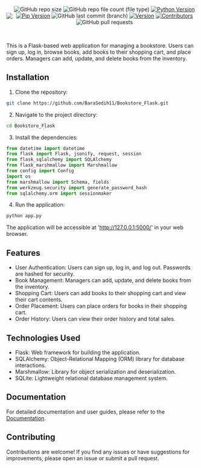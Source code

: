 <div style="display:flex; justify-content: center; align-items: center ; height" 100vh" align=center>
  <img src='https://github.com/BaraSedih11/Bookstore/assets/98843912/51d3309c-21ae-4e6c-b237-b2d32869a3dd' /> 

  <br />
  <br />
  
   ![GitHub repo size](https://img.shields.io/github/repo-size/BaraSedih11/Bookstore_Flask) ![GitHub repo file count (file type)](https://img.shields.io/github/directory-file-count/BaraSedih11/Bookstore_Flask) [![Python Version](https://img.shields.io/badge/python-3.8-blue)](https://www.python.org/downloads/release/python-380/)
[![Pip Version](https://img.shields.io/badge/pip-21.0-orange)](https://pypi.org/project/pip/21.0/)
 ![GitHub last commit (branch)](https://img.shields.io/github/last-commit/BaraSedih11/Bookstore_Flask/main)
[![Version](https://img.shields.io/badge/version-v1.0.0-blue)](https://github.com/BaraSedih/Bookstore_Flask/releases/tag/v1.0.0)
[![Contributors](https://img.shields.io/github/contributors/BaraSedih11/Bookstore_Flask)](https://github.com/BaraSedih11/Bookstore_Flask/graphs/contributors)
![GitHub pull requests](https://img.shields.io/github/issues-pr-raw/BaraSedih11/Bookstore_Flask)
<!-- ![GitHub issues](https://img.shields.io/github/issues-raw/BaraSedih11/Bookstore)  -->
</div>
<br />

This is a Flask-based web application for managing a bookstore. Users can sign up, log in, browse books, add books to their shopping cart, and place orders. Managers can add, update, and delete books from the inventory.

## Installation

1. Clone the repository:

```bash
git clone https://github.com/BaraSedih11/Bookstore_Flask.git
```

2. Navigate to the project directory:
```bash
cd Bookstore_Flask
```

3. Install the dependencies:
```python
from datetime import datetime
from flask import Flask, jsonify, request, session
from flask_sqlalchemy import SQLAlchemy
from flask_marshmallow import Marshmallow
from config import Config
import os
from marshmallow import Schema, fields
from werkzeug.security import generate_password_hash
from sqlalchemy.orm import sessionmaker
```

4. Run the application:
```bash
python app.py
```

The application will be accessible at 'http://127.0.0.1:5000/' in your web browser.

## Features
* User Authentication: Users can sign up, log in, and log out. Passwords are hashed for security.
* Book Management: Managers can add, update, and delete books from the inventory.
* Shopping Cart: Users can add books to their shopping cart and view their cart contents.
* Order Placement: Users can place orders for books in their shopping cart.
* Order History: Users can view their order history and total sales.

## Technologies Used
* Flask: Web framework for building the application.
* SQLAlchemy: Object-Relational Mapping (ORM) library for database interactions.
* Marshmallow: Library for object serialization and deserialization.
* SQLite: Lightweight relational database management system.

## Documentation
For detailed documentation and user guides, please refer to the [Documentation](https://documenter.getpostman.com/view/33323023/2sA2xnw9fR).

## Contributing
Contributions are welcome! If you find any issues or have suggestions for improvements, please open an issue or submit a pull request.

